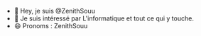 - 👋 Hey, je suis @ZenithSouu
- 👀 Je suis intéressé par L'informatique et tout ce qui y touche.
- 😄 Pronoms : ZenithSouu
